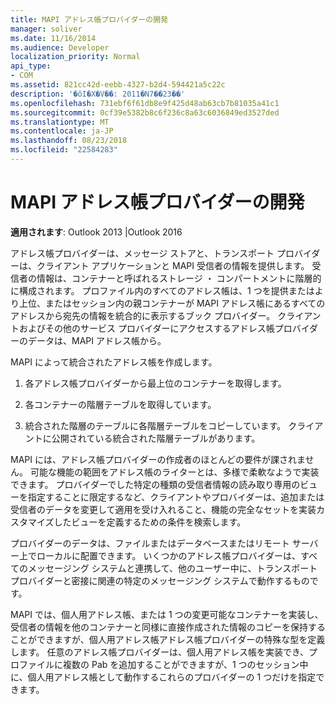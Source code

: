 ```yaml
---
title: MAPI アドレス帳プロバイダーの開発
manager: soliver
ms.date: 11/16/2014
ms.audience: Developer
localization_priority: Normal
api_type:
- COM
ms.assetid: 821cc42d-eebb-4327-b2d4-594421a5c22c
description: '�ŏI�X�V��: 2011�N7��23��'
ms.openlocfilehash: 731ebf6f61db8e9f425d48ab63cb7b81035a41c1
ms.sourcegitcommit: 0cf39e5382b8c6f236c8a63c6036849ed3527ded
ms.translationtype: MT
ms.contentlocale: ja-JP
ms.lasthandoff: 08/23/2018
ms.locfileid: "22584283"
---
```

# <a name="developing-a-mapi-address-book-provider"></a>MAPI アドレス帳プロバイダーの開発

  
  
**適用されます**: Outlook 2013 |Outlook 2016 
  
アドレス帳プロバイダーは、メッセージ ストアと、トランスポート プロバイダーは、クライアント アプリケーションと MAPI 受信者の情報を提供します。 受信者の情報は、コンテナーと呼ばれるストレージ ・ コンパートメントに階層的に構成されます。 プロファイル内のすべてのアドレス帳は、1 つを提供またはより上位、またはセッション内の親コンテナーが MAPI アドレス帳にあるすべてのアドレスから宛先の情報を統合的に表示するブック プロバイダー。 クライアントおよびその他のサービス プロバイダーにアクセスするアドレス帳プロバイダーのデータは、MAPI アドレス帳から。
  
MAPI によって統合されたアドレス帳を作成します。
  
1. 各アドレス帳プロバイダーから最上位のコンテナーを取得します。
    
2. 各コンテナーの階層テーブルを取得しています。 
    
3. 統合された階層のテーブルに各階層テーブルをコピーしています。 クライアントに公開されている統合された階層テーブルがあります。 
    
MAPI には、アドレス帳プロバイダーの作成者のほとんどの要件が課されません。 可能な機能の範囲をアドレス帳のライターとは、多様で柔軟なようで実装できます。 プロバイダーでした特定の種類の受信者情報の読み取り専用のビューを指定することに限定するなど、クライアントやプロバイダーは、追加または受信者のデータを変更して適用を受け入れること、機能の完全なセットを実装カスタマイズしたビューを定義するための条件を検索します。 
  
プロバイダーのデータは、ファイルまたはデータベースまたはリモート サーバー上でローカルに配置できます。 いくつかのアドレス帳プロバイダーは、すべてのメッセージング システムと連携して、他のユーザー中に、トランスポート プロバイダーと密接に関連の特定のメッセージング システムで動作するものです。
  
MAPI では、個人用アドレス帳、または 1 つの変更可能なコンテナーを実装し、受信者の情報を他のコンテナーと同様に直接作成された情報のコピーを保持することができますが、個人用アドレス帳アドレス帳プロバイダーの特殊な型を定義します。 任意のアドレス帳プロバイダーは、個人用アドレス帳を実装でき、プロファイルに複数の Pab を追加することができますが、1 つのセッション中に、個人用アドレス帳として動作するこれらのプロバイダーの 1 つだけを指定できます。 
  

